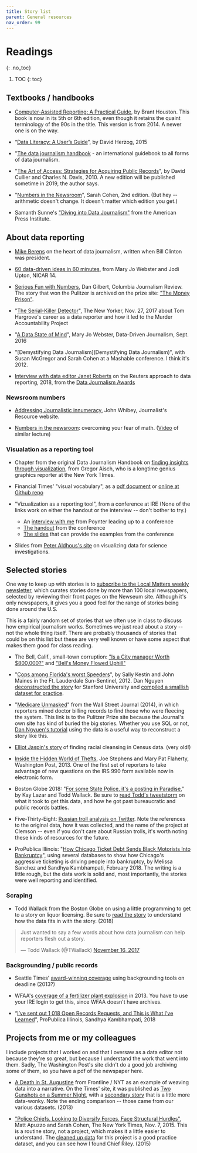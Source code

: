 ```yaml
---
title: Story list
parent: General resources
nav_order: 99
---
```


# Readings
{: .no_toc}


1. TOC
{: toc}


## Textbooks / handbooks

* [Computer-Assisted Reporting: A Practical Guide](https://www.amazon.com/Computer-Assisted-Reporting-Practical-Brant-Houston/dp/0765642190), by Brant Houston. This book is now in its 5th or 6th edition, even though it retains the quaint terminology of the 90s in the title. This version is from 2014. A newer one is on the way.

* “[Data Literacy: A User’s Guide](https://www.amazon.com/Data-Literacy-David-Herzog/dp/1483333469)”, by David Herzog, 2015

* "[The data journalism handbook](https://datajournalismhandbook.org/) - an international guidebook to all forms of data journalism.

* "[The Art of Access: Strategies for Acquiring Public Records](https://www.amazon.com/Art-Access-Strategies-Acquiring-Records/dp/1604265507)", by David Cullier and Charles N. Davis, 2010. A new edition will be published sometime in 2019, the author says.

* "[Numbers in the Newsroom](https://store.ire.org/products/numbers-in-the-newsroom-using-math-and-statistics-in-news-second-edition-e-version)", Sarah Cohen, 2nd edition. (But hey -- arithmetic doesn't change. It doesn't matter which edition you get.)

* Samanth Sunne's ["Diving into Data Journalism"](https://www.americanpressinstitute.org/publications/reports/strategy-studies/data-journalism/) from the American Press Institute.



## About data reporting

* [Mike Berens]({{site.baseurl}}/assets/docs/berens_nerds_words.pdf) on the heart of data journalism, written when Bill Clinton was president.

* [60 data-driven ideas in 60 minutes](https://docs.google.com/presentation/d/1bwYTBxnSSCBlhEh5_xnoiTejqoNbR5j_NZtVe1iDfTc/edit#slide=id.g2baf1d8ae_030), from Mary Jo Webster and Jodi Upton, NICAR 14.

* [Serious Fun with Numbers](http://cjr.org/reports/serious_fun_with_numbers.php), Dan Gilbert, Columbia Journalism Review. The story that won the Pulitzer is archived on the prize site: ["The Money Prison"](http://www.pulitzer.org/archives/8836).

* "[The Serial-Killer Detector](https://www.newyorker.com/magazine/2017/11/27/the-serial-killer-detector)", The New Yorker, Nov. 27, 2017 about Tom Hargrove's career as a data reporter and how it led to the Murder Accountability Project

* "[A Data State of Mind](http://datadrivenjournalism.net/news_and_analysis/what_is_a_data_state_of_mind_and_how_you_can_develop_it)", Mary Jo Webster, Data-Driven Journalism, Sept. 2016

* "[Demystifying Data Journalism](Demystifying Data Journalism)", with Susan McGregor and Sarah Cohen at a Mashable conference. I think it's 2012.

* [Interview with  data editor Janet Roberts](https://datajournalismawards.org/2018/06/14/producing-data-stories-and-visualisations-the-reuters-way/) on the Reuters approach to data reporting, 2018, from the [Data Journalism Awards](https://datajournalismawards.org/)

### Newsroom numbers

* [Addressing Journalistic innumeracy](https://journalistsresource.org/studies/society/news-media/journalistic-innumeracy-math-phobia-sequence-resources-to-sharpen-your-mind#), John Whibey, Journalist's Resource website.

* [Numbers in the newsroom](newsroom-math): overcoming your fear of math. ([Video](https://youtu.be/lZjsCycecNc) of similar lecture)

### Visualation as a reporting tool

* Chapter from the original Data Journalism Handbook on [finding insights through visualization](http://datajournalismhandbook.net/1.0/en/understanding_data_7.html), from Gregor Aisch, who is a longtime genius graphics reporter at the New York TImes.

* Financial Times' "visual vocabulary", as a [pdf document](https://github.com/ft-interactive/chart-doctor/blob/master/visual-vocabulary/Visual-vocabulary.pdf) or [online at Github repo](http://ft-interactive.github.io/visual-vocabulary/)

* "Vizualization as a reporting tool", from a conference at IRE (None of the links work on either the handout or the interview -- don't bother to try.)

  * An [interview with me](https://www.poynter.org/news/using-data-visualization-reporting-tool-can-reveal-storys-shape) from Poynter leading up to a conference
  * [The handout]({{site.baseurl}}/assets/docs/viz/viz-reporting-tool.pdf) from the conference
  * [The slides]({{site.baseurl}}/assets/docs/viz/viz-reporting-examples.pdf) that can provide the examples from the conference


* Slides from [Peter Aldhous's site](http://paldhous.github.io/ucsc/2016/investigative-policy/week5.html) on visualizing data for science investigations.



## Selected stories

One way to keep up with stories is to [subscribe to the Local Matters weekly newsletter](https://visitor.r20.constantcontact.com/manage/optin?v=001jNS0O4Ui3OO7md-9Ryd0WOKdq14U-VfK9aIRH18MLku7VRyaaHESUptkwHw-8FO3X8Dhpw6_U4bO-hrpYrIzmYZy_m-F01qUfYYiFg0mDpo%3D), which curates stories done by more than 100 local newspapers, selected by reviewing their front pages on the Newseum site.  Although it's only newspapers, it gives you a good feel for the range of stories being done around the U.S.

This is a fairly random set of stories that we often use in class to discuss how empirical journalism works. Sometimes we just read about a story -- not the whole thing itself. There are probably thousands of stories that could be on this list but these are very well known or have some aspect that makes them good for class reading.


* The Bell, Calif., small-town corruption: ["Is a City manager Worth $800,000?"](http://www.pulitzer.org/archives/9203) and ["Bell's Money Flowed Uphill"](http://www.pulitzer.org/archives/9215)

* "[Cops among Florida's worst Speeders](https://www.sun-sentinel.com/news/speeding-cops/fl-speeding-cops-20120211-story.html)", by Sally Kestin and John Maines in the Ft. Lauderdale Sun-Sentinel, 2012. Dan Nguyen [deconstructed the story](http://2015.padjo.org/briefs/florida-missing-speeding-cops/) for Stanford University and [compiled a smallish dataset for practice](http://2015.padjo.org/tutorials/spreadsheets/sun-sentinel-speeding-miami-cops-exercise/).

* "[Medicare Unmasked](https://www.pulitzer.org/winners/wall-street-journal-staff)" from the Wall Street Journal (2014), in which reporters mined doctor billing records to find those who were fleecing the system. This link is to the Pulitzer Prize site because the Journal's own site has kind of buried the big stories. Whether you use SQL or not, [Dan Ngyuen's tutorial](http://2015.padjo.org/tutorials/sql-walks/exploring-wsj-medicare-investigation-with-sql/) using the data is a useful way to reconstruct a story like this.

* [Elliot Jaspin's story](http://hnn.us/article/35847) of finding racial cleansing in Census data. (very old!)

* [Inside the Hidden World of Thefts](https://www.washingtonpost.com/investigations/inside-the-hidden-world-of-thefts-scams-and-phantom-purchases-at-the-nations-nonprofits/2013/10/26/825a82ca-0c26-11e3-9941-6711ed662e71_story.html?utm_term=.7dc33c25828a), Joe Stephens and Mary Pat Flaherty, Washington Post, 2013. One of the first set of reporters to take advantage of new questions on the IRS 990 form available now in electronic form.

* Boston Globe 2018: "[For some State Police, it's a posting in Paradise](https://www.bostonglobe.com/metro/2018/07/14/for-some-state-police-posting-paradise/OAQmtHaFtLZr0Mt8faPQKM/story.html)," by Kay Lazar and Todd Wallack. Be sure to [read Todd's tweetstorm](https://mobile.twitter.com/TWallack/status/1025346534471348225) on what it took to get this data, and how he got past bureaucratic and public records battles.

* Five-Thirty-Eight: [Russian troll analysis on Twitter](https://fivethirtyeight.com/features/why-were-sharing-3-million-russian-troll-tweets/?ex_cid=538twitter). Note the references to the original data, how it was collected, and the name of the project at Clemson -- even if you don't care about Russian trolls, it's worth noting these kinds of resources for the future.

* ProPublica Illinois: "[How Chicago Ticket Debt Sends Black Motorists Into Bankruptcy](https://features.propublica.org/driven-into-debt/chicago-ticket-debt-bankruptcy/)", using several databases to show how Chicago's aggressive ticketing is driving people into bankruptcy, by Melissa Sanchez and Sandhya Kambhampati, February 2018. The writing is a little rough, but the data work is solid and, most importantly, the stories were well reporting and identified.

### Scraping

* Todd Wallack from the Boston Globe on using a little programming to get to a story on liquor licensing. Be sure to [read the story](https://t.co/6DuYIGp67u) to understand how the data fits in with the story. (2018)

<blockquote class="twitter-tweet"><p lang="en" dir="ltr">Just wanted to say a few words about how data journalism can help reporters flesh out a story.</p>&mdash; Todd Wallack (@TWallack) <a href="https://twitter.com/TWallack/status/931175887269134336?ref_src=twsrc%5Etfw">November 16, 2017</a></blockquote> <script async src="https://platform.twitter.com/widgets.js" charset="utf-8"></script>

### Backgrounding / public records

* Seattle Times' [award-winning coverage](http://www.pulitzer.org/archives/8868) using backgrounding tools on deadline (2013?)

* WFAA's [coverage of a fertilizer plant explosion](https://ire.org/resource-center/stories/26249/) in 2013. You have to use your IRE login to get this, since WFAA doesn't have archives.

* “[I’ve sent out 1,018 Open Records Requests, and This is What I’ve Learned](https://www.propublica.org/article/open-records-requests-illinois-foia-lessons)”, ProPublica Illinois, Sandhya Kambhampati, 2018

## Projects from me or my colleagues

I include projects that I worked on and that I oversaw as a data editor not because they're so great, but because I understand the work that went into them. Sadly, The Washington Post's site didn't do a good job archiving some of them, so you have a pdf of the newspaper here.

* [A Death in St. Augustine](http://www.pbs.org/wgbh/pages/frontline/death-in-st-augustine/) from Frontline / NYT as an example of weaving data into a narrative. On the Times' site, it was published as [Two Gunshots on a Summer Night](http://www.nytimes.com/projects/2013/two-gunshots/index.html), with a [secondary story](http://www.nytimes.com/projects/2013/police-domestic-abuse/index.html) that is a little more data-wonky. Note the ending comparison -- those came from our various datasets. (2013)

* ["Police Chiefs, Looking to Diversify Forces, Face Structural Hurdles"](https://www.nytimes.com/2015/11/08/us/politics/police-chiefs-looking-to-diversify-forces-face-structural-hurdles.html), Matt Apuzzo and Sarah Cohen, The New York Times, Nov. 7, 2015. This is a routine story, not a project, which makes it a little easier to understand. The [cleaned up data]() for this project is a good practice dataset, and you can see how I found Chief Riley. (2015)
